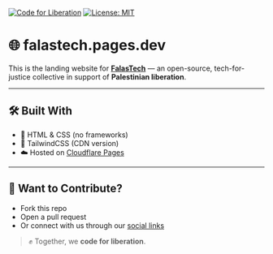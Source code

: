 [![Code for Liberation](https://img.shields.io/badge/🇵🇸%20Code_for_Liberation-falastech.org-%23E60023.svg)](https://falastech.pages.dev)
[![License: MIT](https://img.shields.io/badge/License-MIT-lightgrey.svg)](https://github.com/FalasTech/falastech-website/blob/main/LICENSE)

# 🌐 falastech.pages.dev

This is the landing website for [**FalasTech**](https://falastech.pages.dev) — an open-source, tech-for-justice collective in support of **Palestinian liberation**.

---

## 🛠 Built With

- 🧱 HTML & CSS (no frameworks)  
- 💨 TailwindCSS (CDN version)  
- ☁️ Hosted on [Cloudflare Pages](https://pages.cloudflare.com)

---

## 🤝 Want to Contribute?

- Fork this repo  
- Open a pull request  
- Or connect with us through our [social links](https://github.com/FalasTech/.github/blob/main/social.md)

> ✊ Together, we **code for liberation**.
